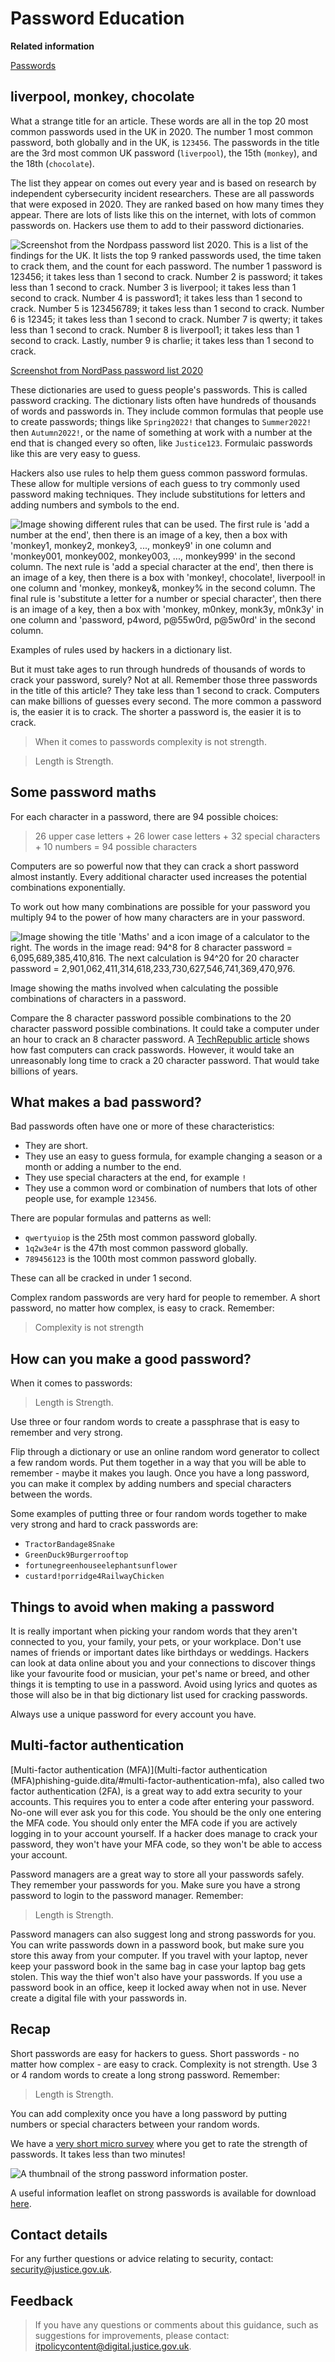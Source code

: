 # Password Education

**Related information**  


[Passwords](passwords.md)

## liverpool, monkey, chocolate

What a strange title for an article. These words are all in the top 20 most common passwords used in the UK in 2020. The number 1 most common password, both globally and in the UK, is `123456`. The passwords in the title are the 3rd most common UK password \(`liverpool`\), the 15th \(`monkey`\), and the 18th \(`chocolate`\).

The list they appear on comes out every year and is based on research by independent cybersecurity incident researchers. These are all passwords that were exposed in 2020. They are ranked based on how many times they appear. There are lots of lists like this on the internet, with lots of common passwords on. Hackers use them to add to their password dictionaries.

![Screenshot from the Nordpass password list 2020. This is a list of the findings for the UK. It lists the top 9 ranked passwords used, the time taken to crack them, and the count for each password. The number 1 password is 123456; it takes less than 1 second to crack. Number 2 is password; it takes less than 1 second to crack. Number 3 is liverpool; it takes less than 1 second to crack. Number 4 is password1; it takes less than 1 second to crack. Number 5 is 123456789; it takes less than 1 second to crack. Number 6 is 12345; it takes less than 1 second to crack. Number 7 is qwerty; it takes less than 1 second to crack. Number 8 is liverpool1; it takes less than 1 second to crack. Lastly, number 9 is charlie; it takes less than 1 second to crack.](images/nordpass2020.png)

[Screenshot from NordPass password list 2020](https://nordpass.com/most-common-passwords-list/)

These dictionaries are used to guess people's passwords. This is called password cracking. The dictionary lists often have hundreds of thousands of words and passwords in. They include common formulas that people use to create passwords; things like `Spring2022!` that changes to `Summer2022!` then `Autumn2022!`, or the name of something at work with a number at the end that is changed every so often, like `Justice123`. Formulaic passwords like this are very easy to guess.

Hackers also use rules to help them guess common password formulas. These allow for multiple versions of each guess to try commonly used password making techniques. They include substitutions for letters and adding numbers and symbols to the end.

![Image showing different rules that can be used. The first rule is 'add a number at the end', then there is an image of a key, then a box with 'monkey1, monkey2, monkey3, ..., monkey9' in one column and 'monkey001, monkey002, monkey003, ..., monkey999' in the second column. The next rule is 'add a special character at the end', then there is an image of a key, then there is a box with 'monkey!, chocolate!, liverpool! in one column and 'monkey$, monkey&, monkey% in the second column. The final rule is 'substitute a letter for a number or special character', then there is an image of a key, then a box with 'monkey, m0nkey, monk3y, m0nk3y' in one column and 'password, p4$$word, p@55w0rd, p@$5w0rd' in the second column.](images/hacker-password-rules.png)

Examples of rules used by hackers in a dictionary list.

But it must take ages to run through hundreds of thousands of words to crack your password, surely? Not at all. Remember those three passwords in the title of this article? They take less than 1 second to crack. Computers can make billions of guesses every second. The more common a password is, the easier it is to crack. The shorter a password is, the easier it is to crack.

> When it comes to passwords complexity is not strength.

> Length is Strength.

## Some password maths

For each character in a password, there are 94 possible choices:

> 26 upper case letters + 26 lower case letters + 32 special characters + 10 numbers = 94 possible characters

Computers are so powerful now that they can crack a short password almost instantly. Every additional character used increases the potential combinations exponentially.

To work out how many combinations are possible for your password you multiply 94 to the power of how many characters are in your password.

![Image showing the title 'Maths' and a icon image of a calculator to the right. The words in the image read: 94^8 for 8 character password = 6,095,689,385,410,816. The next calculation is 94^20 for 20 character password = 2,901,062,411,314,618,233,730,627,546,741,369,470,976.](images/maths.png)

Image showing the maths involved when calculating the possible combinations of characters in a password.

Compare the 8 character password possible combinations to the 20 character password possible combinations. It could take a computer under an hour to crack an 8 character password. A [TechRepublic article](https://www.techrepublic.com/article/how-an-8-character-password-could-be-cracked-in-less-than-an-hour/) shows how fast computers can crack passwords. However, it would take an unreasonably long time to crack a 20 character password. That would take billions of years.

## What makes a bad password?

Bad passwords often have one or more of these characteristics:

-   They are short.
-   They use an easy to guess formula, for example changing a season or a month or adding a number to the end.
-   They use special characters at the end, for example `!`
-   They use a common word or combination of numbers that lots of other people use, for example `123456`.

There are popular formulas and patterns as well:

-   `qwertyuiop` is the 25th most common password globally.
-   `1q2w3e4r` is the 47th most common password globally.
-   `789456123` is the 100th most common password globally.

These can all be cracked in under 1 second.

Complex random passwords are very hard for people to remember. A short password, no matter how complex, is easy to crack. Remember:

> Complexity is not strength

## How can you make a good password?

When it comes to passwords:

> Length is Strength.

Use three or four random words to create a passphrase that is easy to remember and very strong.

Flip through a dictionary or use an online random word generator to collect a few random words. Put them together in a way that you will be able to remember - maybe it makes you laugh. Once you have a long password, you can make it complex by adding numbers and special characters between the words.

Some examples of putting three or four random words together to make very strong and hard to crack passwords are:

-   `TractorBandage8Snake`
-   `GreenDuck9Burgerrooftop`
-   `fortunegreenhouseelephantsunflower`
-   `custard!porridge4RailwayChicken`

## Things to avoid when making a password

It is really important when picking your random words that they aren't connected to you, your family, your pets, or your workplace. Don't use names of friends or important dates like birthdays or weddings. Hackers can look at data online about you and your connections to discover things like your favourite food or musician, your pet's name or breed, and other things it is tempting to use in a password. Avoid using lyrics and quotes as those will also be in that big dictionary list used for cracking passwords.

Always use a unique password for every account you have.

## Multi-factor authentication

[Multi-factor authentication \(MFA\)](Multi-factor authentication (MFA)phishing-guide.dita/#multi-factor-authentication-mfa), also called two factor authentication \(2FA\), is a great way to add extra security to your accounts. This requires you to enter a code after entering your password. No-one will ever ask you for this code. You should be the only one entering the MFA code. You should only enter the MFA code if you are actively logging in to your account yourself. If a hacker does manage to crack your password, they won't have your MFA code, so they won't be able to access your account.

Password managers are a great way to store all your passwords safely. They remember your passwords for you. Make sure you have a strong password to login to the password manager. Remember:

> Length is Strength.

Password managers can also suggest long and strong passwords for you. You can write passwords down in a password book, but make sure you store this away from your computer. If you travel with your laptop, never keep your password book in the same bag in case your laptop bag gets stolen. This way the thief won't also have your passwords. If you use a password book in an office, keep it locked away when not in use. Never create a digital file with your passwords in.

## Recap

Short passwords are easy for hackers to guess. Short passwords - no matter how complex - are easy to crack. Complexity is not strength. Use 3 or 4 random words to create a long strong password. Remember:

> Length is Strength.

You can add complexity once you have a long password by putting numbers or special characters between your random words.

We have a [very short micro survey](https://forms.office.com/r/Q4Ck9d8vXC) where you get to rate the strength of passwords. It takes less than two minutes!

![A thumbnail of the strong password information poster.](images/how-to-make-strong-passwords.png)

A useful information leaflet on strong passwords is available for download [here](./culture/how-to-make-strong-passwords.pdf).

## Contact details

For any further questions or advice relating to security, contact: [security@justice.gov.uk](mailto:security@justice.gov.uk).

## Feedback

> If you have any questions or comments about this guidance, such as suggestions for improvements, please contact: [itpolicycontent@digital.justice.gov.uk](mailto:itpolicycontent@digital.justice.gov.uk).

